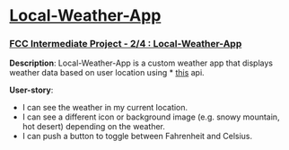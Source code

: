 # [Local-Weather-App](https://rkm09.github.io/Local-Weather-App/)

### [FCC Intermediate Project - 2/4 : Local-Weather-App](https://www.freecodecamp.org/challenges/show-the-local-weather)

**Description**: Local-Weather-App is a custom weather app that displays weather data based on user location using * [this](https://fcc-weather-api.glitch.me/) api.

**User-story**:

* I can see the weather in my current location.
* I can see a different icon or background image (e.g. snowy mountain, hot desert) depending on the weather.
* I can push a button to toggle between Fahrenheit and Celsius.
